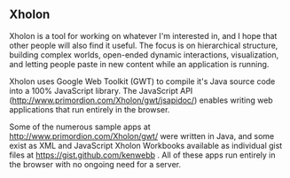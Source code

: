 Xholon
------

Xholon is a tool for working on whatever I'm interested in,
and I hope that other people will also find it useful.
The focus is on hierarchical structure, building complex worlds,
open-ended dynamic interactions, visualization,
and letting people paste in new content while an application is running.

Xholon uses Google Web Toolkit (GWT) to compile it's Java source code into a 100% JavaScript library.
The JavaScript API (http://www.primordion.com/Xholon/gwt/jsapidoc/)
enables writing web applications that run entirely in the browser.

Some of the numerous sample apps at http://www.primordion.com/Xholon/gwt/ 
were written in Java, and some exist as XML and JavaScript Xholon Workbooks
available as individual gist files at https://gist.github.com/kenwebb .
All of these apps run entirely in the browser with no ongoing need for a server.

